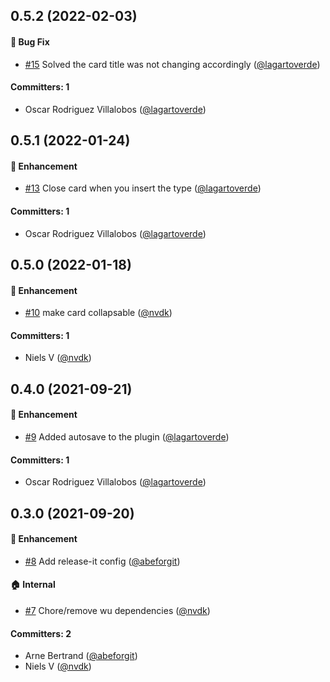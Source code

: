 
## 0.5.2 (2022-02-03)

#### :bug: Bug Fix
* [#15](https://github.com/lblod/ember-rdfa-editor-besluit-type-plugin/pull/15) Solved the card title was not changing accordingly ([@lagartoverde](https://github.com/lagartoverde))

#### Committers: 1
- Oscar Rodriguez Villalobos ([@lagartoverde](https://github.com/lagartoverde))

## 0.5.1 (2022-01-24)

#### :rocket: Enhancement
* [#13](https://github.com/lblod/ember-rdfa-editor-besluit-type-plugin/pull/13) Close card when you insert the type ([@lagartoverde](https://github.com/lagartoverde))

#### Committers: 1
- Oscar Rodriguez Villalobos ([@lagartoverde](https://github.com/lagartoverde))

## 0.5.0 (2022-01-18)

#### :rocket: Enhancement
* [#10](https://github.com/lblod/ember-rdfa-editor-besluit-type-plugin/pull/10) make card collapsable ([@nvdk](https://github.com/nvdk))

#### Committers: 1
- Niels V ([@nvdk](https://github.com/nvdk))

## 0.4.0 (2021-09-21)

#### :rocket: Enhancement
* [#9](https://github.com/lblod/ember-rdfa-editor-besluit-type-plugin/pull/9) Added autosave to the plugin ([@lagartoverde](https://github.com/lagartoverde))

#### Committers: 1
- Oscar Rodriguez Villalobos ([@lagartoverde](https://github.com/lagartoverde))


## 0.3.0 (2021-09-20)

#### :rocket: Enhancement
* [#8](https://github.com/lblod/ember-rdfa-editor-besluit-type-plugin/pull/8) Add release-it config ([@abeforgit](https://github.com/abeforgit))

#### :house: Internal
* [#7](https://github.com/lblod/ember-rdfa-editor-besluit-type-plugin/pull/7) Chore/remove wu dependencies ([@nvdk](https://github.com/nvdk))

#### Committers: 2
- Arne Bertrand ([@abeforgit](https://github.com/abeforgit))
- Niels V ([@nvdk](https://github.com/nvdk))

